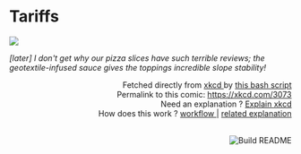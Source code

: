 # <b>Tariffs</b>

[![](https://imgs.xkcd.com/comics/tariffs.png)](https://xkcd.com/3073)

<i>[later] I don&#39;t get why our pizza slices have such terrible reviews; the geotextile-infused sauce gives the toppings incredible slope stability!</i>

<div align="right">
  Fetched directly from
  <a href="https://xkcd.com">
    xkcd
  </a>
  by
  <a href="https://github.com/Vanille-N/Vanille-N/blob/master/fetch">
    this bash script
  </a>
</div>
<div align="right">
  Permalink to this comic:
  <a href="https://xkcd.com/3073">
    https://xkcd.com/3073
  </a>
</div>
<div align="right">
  Need an explanation ?
  <a href="https://www.explainxkcd.com/wiki/index.php/3073">
    Explain xkcd
  </a>
</div>
<div align="right">
  How does this work ?
  <a href="https://github.com/Vanille-N/Vanille-N/blob/master/.github/workflows/build.yml">
    workflow
  </a>
  |
  <a href="https://simonwillison.net/2020/Jul/10/self-updating-profile-readme/">
    related explanation
  </a>
</div><br>

<a href="https://github.com/Vanille-N/Vanille-N/actions"><img src="https://github.com/Vanille-N/Vanille-N/workflows/Build%20README/badge.svg" align="right" alt="Build README"></a>
